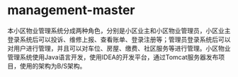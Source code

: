 # management-master
本小区物业管理系统分成两种角色，分别是小区业主和小区物业管理员，小区业主登录系统后可以投诉、维修上报、查看账单、登录注册等；管理员登录系统后可以对用户进行管理，并且可以对车位、房屋、缴费、社区服务等进行管理。小区物业管理系统使用Java语言开发，使用IDEA的开发平台，通过Tomcat服务器发布项目，使用的架构为B/S架构。
